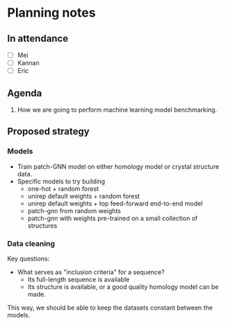 # Planning notes

## In attendance

- [ ] Mei
- [ ] Kannan
- [ ] Eric

## Agenda

1. How we are going to perform machine learning model benchmarking.

## Proposed strategy

### Models

- Train patch-GNN model on either homology model or crystal structure data.
- Specific models to try building
  - one-hot + random forest
  - unirep default weights + random forest
  - unirep default weights + top feed-forward end-to-end model
  - patch-gnn from random weights
  - patch-gnn with weights pre-trained on a small collection of structures

### Data cleaning

Key questions:

- What serves as "inclusion criteria" for a sequence?
  - Its full-length sequence is available
  - Its structure is available, or a good quality homology model can be made.

This way, we should be able to keep the datasets constant between the models.

